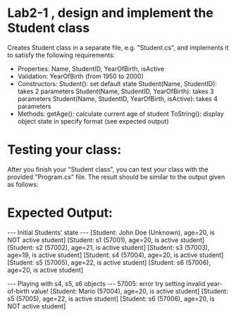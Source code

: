 # Lab2-1 , design and implement the Student class

Creates Student class in a separate file, e.g. "Student.cs", and implements it to satisfy the following requirements:
- Properties: Name, StudentID, YearOfBirth, isActive
- Validation: YearOfBirth (from 1950 to 2000)
- Constructors:
	Student(): set default state
	Student(Name, StudentID): takes 2 parameters
	Student(Name, StudentID, YearOfBirth): takes 3 parameters
	Student(Name, StudentID, YearOfBirth, isActive): takes 4 parameters
- Methods: 
	getAge(): calculate current age of student
	ToString(): display object state in specify format (see expected output)


# Testing your class:

After you finish your "Student class", you can test your class with the provided "Program.cs" file.
The result should be similar to the output given as follows:


# Expected Output:

--- Initial Students' state ---
[Student: John Doe (Unknown), age=20, is NOT active student]
[Student: s1 (57001), age=20, is active student]
[Student: s2 (57002), age=21, is active student]
[Student: s3 (57003), age=19, is active student]
[Student: s4 (57004), age=20, is active student]
[Student: s5 (57005), age=22, is active student]
[Student: s6 (57006), age=20, is active student]

--- Playing with s4, s5, s6 objects ---
57005: error try setting invalid year-of-birth value!
[Student: Mario (57004), age=20, is active student]
[Student: s5 (57005), age=22, is active student]
[Student: s6 (57006), age=20, is NOT active student]
